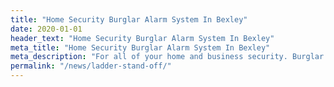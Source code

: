 ```yaml
---
title: "Home Security Burglar Alarm System In Bexley"
date: 2020-01-01
header_text: "Home Security Burglar Alarm System In Bexley"
meta_title: "Home Security Burglar Alarm System In Bexley"
meta_description: "For all of your home and business security. Burglar Alarm Servicing, Burglar Alarm Installation, Alarm Battery and CCTV. Call 020 8302 4065 or email us."
permalink: "/news/ladder-stand-off/"
---
```


